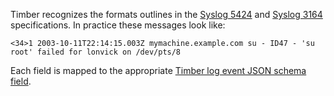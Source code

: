 Timber recognizes the formats outlines in the [Syslog 5424](https://www.ietf.org/rfc/rfc5424.txt) and [Syslog 3164](https://www.ietf.org/rfc/rfc3164.txt) specifications. In practice these messages look like:

```
<34>1 2003-10-11T22:14:15.003Z mymachine.example.com su - ID47 - 'su root' failed for lonvick on /dev/pts/8
```

Each field is mapped to the appropriate [Timber log event JSON schema field](https://timber.io/timber-concepts/log-event-json-schema).
